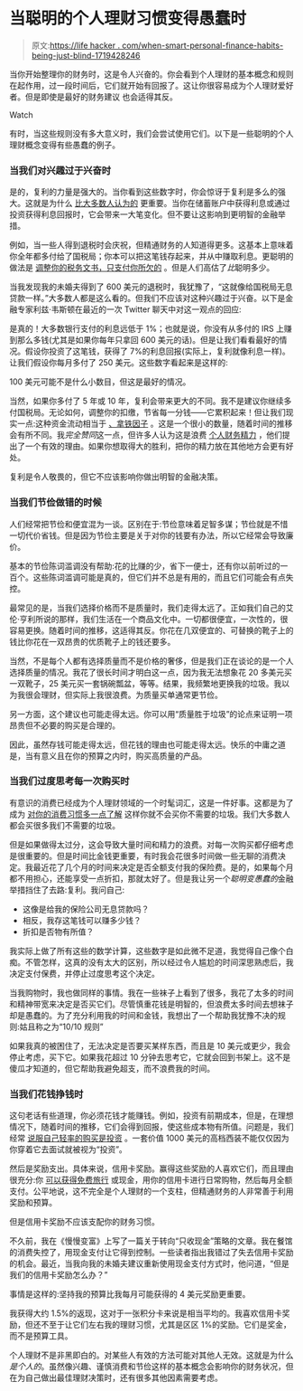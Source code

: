 # 当聪明的个人理财习惯变得愚蠢时

> 原文:[https://life hacker . com/when-smart-personal-finance-habits-being-just-blind-1719428246](https://lifehacker.com/when-smart-personal-finance-habits-become-just-stupid-1719428246)

当你开始整理你的财务时，这是令人兴奋的。你会看到个人理财的基本概念和规则在起作用，过一段时间后，它们就开始有回报了。这让你很容易成为个人理财爱好者。但是即使是最好的财务建议 也会适得其反。

Watch

有时，当这些规则没有多大意义时，我们会尝试使用它们。以下是一些聪明的个人理财概念变得有些愚蠢的例子。

### 当我们对兴趣过于兴奋时

是的，复利的力量是强大的。当你看到这些数字时，你会惊讶于复利是多么的强大。这就是为什么 [比大多数人认为的](https://lifehacker.com/misunderstood-money-math-why-interest-matters-more-tha-1635258906) 更重要。当你在储蓄账户中获得利息或通过投资获得利息回报时，它会带来一大笔变化。但不要让这影响到更明智的金融举措。

例如，当一些人得到退税时会庆祝，但精通财务的人知道得更多。这基本上意味着你全年都多付给了国税局；你本可以把这笔钱存起来，并从中赚取利息。更聪明的做法是 [调整你的税务文书，只支付你所欠的](http://lifehacker.com/how-do-i-avoid-owing-money-or-getting-a-huge-refund-on-5890480) 。但是人们高估了*比*聪明多少。

当我发现我的未婚夫得到了 600 美元的退税时，我犹豫了，“这就像给国税局无息贷款一样。”大多数人都是这么看的。但我们不应该对这种兴趣过于兴奋。以下是金融专家利兹·韦斯顿在最近的一次 Twitter 聊天中对这一观点的回应:

是真的！大多数银行支付的利息远低于 1%；也就是说，你没有从多付的 IRS 上赚到那么多钱(尤其是如果你每年只拿回 600 美元的话)。但是让我们看看最好的情况。假设你投资了这笔钱，获得了 7%的利息回报(实际上，复利就像利息一样)。让我们假设你每月多付了 250 美元。这些数字看起来是这样的:

100 美元可能不是什么小数目，但这是最好的情况。

当然，如果你多付了 5 年或 10 年，复利会带来更大的不同。我不是建议你继续多付国税局。无论如何，调整你的扣缴，节省每一分钱——它累积起来！但让我们现实一点:这种资金流动相当于 [、拿铁因子](http://lifehacker.com/redefine-the-latte-factor-for-more-successful-money-sav-5609542) 。这是一个很小的数量，随着时间的推移会有所不同。我*完全赞同*这一点，但许多人认为这是浪费 [个人财务精力](http://www.iwillteachyoutoberich.com/blog/the-big-wins-manifesto/) ，他们提出了一个有效的理由。如果你想取得大的胜利，把你的精力放在其他地方会更有好处。

复利是令人敬畏的，但它不应该影响你做出明智的金融决策。

### 当我们节俭做错的时候

人们经常把节俭和便宜混为一谈。区别在于:节俭意味着足智多谋；节俭就是不惜一切代价省钱。但是因为节俭主要是关于对你的钱要有办法，所以它经常会导致廉价。

基本的节俭陈词滥调没有帮助:花的比赚的少，省下一便士，还有你以前听过的一百个。这些陈词滥调可能是真的，但它们并不总是有用的，而且它们可能会有点失控。

最常见的是，当我们选择价格而不是质量时，我们走得太远了。正如我们自己的艾伦·亨利所说的那样，我们生活在一个商品文化中。一切都很便宜，一次性的，很容易更换。随着时间的推移，这适得其反。你花在几双便宜的、可替换的靴子上的钱比你花在一双昂贵的优质靴子上的钱还要多。

当然，不是每个人都有选择质量而不是价格的奢侈，但是我们正在谈论的是一个人选择质量的情况。我花了很长时间才明白这一点，因为我无法想象花 20 多美元买一双靴子，25 美元买一套锅碗瓢盆，等等。结果，我频繁地更换我的垃圾。我以为我很会理财，但实际上我很浪费。为质量买单通常更节俭。

另一方面，这个建议也可能走得太远。你可以用“质量胜于垃圾”的论点来证明一项昂贵但不必要的购买是合理的。

因此，虽然存钱可能走得太远，但花钱的理由也可能走得太远。快乐的中庸之道是，当有意义且在你的预算之内时，购买高质量的产品。

### 当我们过度思考每一次购买时

有意识的消费已经成为个人理财领域的一个时髦词汇，这是一件好事。这都是为了成为 [对你的消费习惯多一点了解](https://lifehacker.com/practice-conscious-spending-to-make-better-buying-dec-1568969476) 这样你就不会买你不需要的垃圾。我们大多数人都会买很多我们不需要的垃圾。

但是如果做得太过分，这会导致大量时间和精力的浪费。对每一次购买都仔细考虑是很重要的。但是时间比金钱更重要，有时我会花很多时间做一些无聊的消费决定。我最近花了几个月的时间来决定是否全额支付我的保险费。是的，如果每个月都不用担心，还能享受一点折扣，那就太好了。但是我让另一个*聪明变愚蠢的*金融举措挡住了去路:复利。我问自己:

*   这像是给我的保险公司无息贷款吗？
*   相反，我存这笔钱可以赚多少钱？
*   折扣是否物有所值？

我实际上做了所有这些的数学计算，这些数字是如此微不足道，我觉得自己像个白痴。不管怎样，这真的没有太大的区别，所以经过令人尴尬的时间深思熟虑后，我决定支付保费，并停止过度思考这个决定。

当我购物时，我也做同样的事情。我在一些袜子上看到了很多，我花了太多的时间和精神带宽来决定是否买它们。尽管慎重花钱是明智的，但浪费太多时间去想袜子却是愚蠢的。为了充分利用我的时间和金钱，我想出了一个帮助我犹豫不决的规则:姑且称之为“10/10 规则”

如果我真的被困住了，无法决定是否要买某样东西，而且是 10 美元或更少，我会停止考虑，买下它。如果我花超过 10 分钟去思考它，它就会回到书架上。这不是傻瓜才知道的，但它帮助我避免超支，而不浪费我的时间。

### 当我们花钱挣钱时

这句老话有些道理，你必须花钱才能赚钱。例如，投资有前期成本，但是，在理想情况下，随着时间的推移，它们会得到回报，使这些成本物有所值。问题是，我们经常 [说服自己轻率的购买是投资](http://twocents.lifehacker.com/don-t-justify-frivolous-spending-by-calling-it-an-inves-1665978777) 。一套价值 1000 美元的高档西装不能仅仅因为你穿着它去面试就被视为“投资”。

然后是奖励支出。具体来说，信用卡奖励。赢得这些奖励的人喜欢它们，而且理由很充分:你 [可以获得免费旅行](https://lifehacker.com/how-to-pick-and-manage-credit-cards-for-the-best-trav-1612445323) 或现金，用你的信用卡进行日常购物，然后每月全额支付。公平地说，这不完全是个人理财的一个支柱，但精通财务的人非常善于利用奖励和预算。

但是信用卡奖励不应该支配你的财务习惯。

不久前，我在《慢慢变富》上写了一篇关于转向“只收现金”策略的文章。我在餐馆的消费失控了，用现金支付让它得到控制。一些读者指出我错过了失去信用卡奖励的机会。最近，当我向我的未婚夫建议重新使用现金支付方式时，他问道，“但是我们的信用卡奖励怎么办？”

事情是这样的:坚持我的预算比我每月可能获得的 4 美元奖励更重要。

我获得大约 1.5%的返现，这对于一张积分卡来说是相当平均的。我喜欢信用卡奖励，但还不至于让它们左右我的理财习惯，尤其是区区 1%的奖励。它们是奖金，而不是预算工具。

个人理财不是非黑即白的。对某些人有效的方法可能对其他人无效。这就是为什么*是个人的*。虽然像兴趣、谨慎消费和节俭这样的基本概念会影响你的财务状况，但在为自己做出最佳理财决策时，还有很多其他因素需要考虑。